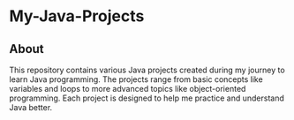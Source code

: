 # My-Java-Projects

## About
This repository contains various Java projects created during my journey to learn Java programming. 
The projects range from basic concepts like variables and loops to more advanced topics like object-oriented programming. 
Each project is designed to help me practice and understand Java better. 
